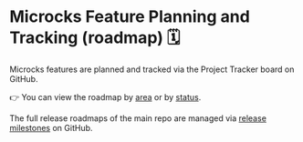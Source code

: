 # Microcks Feature Planning and Tracking (roadmap) 🗓️

Microcks features are planned and tracked via the Project Tracker board on GitHub. 

👉 You can view the roadmap by [area](https://github.com/orgs/microcks/projects/1/views/1) or by [status](https://github.com/orgs/microcks/projects/1/views/2).

The full release roadmaps of the main repo are managed via [release milestones](https://github.com/microcks/microcks/milestones?direction=asc&sort=due_date&state=open) on GitHub. 
